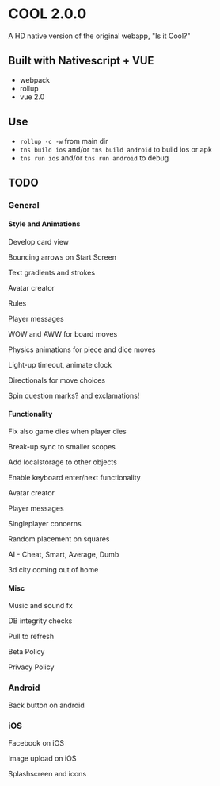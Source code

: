 # COOL 2.0.0

A HD native version of the original webapp, "Is it Cool?"  
## Built with Nativescript + VUE
* webpack
* rollup
* vue 2.0

## Use

* `rollup -c -w` from main dir
* `tns build ios` and/or `tns build android` to build ios or apk
* `tns run ios` and/or `tns run android` to debug  

## TODO

### General

#### Style and Animations

Develop card view

Bouncing arrows on Start Screen

Text gradients and strokes

Avatar creator

Rules

Player messages

WOW and AWW for board moves

Physics animations for piece and dice moves

Light-up timeout, animate clock

Directionals for move choices

Spin question marks? and exclamations!

#### Functionality

Fix also game dies when player dies

Break-up sync to smaller scopes

Add localstorage to other objects

Enable keyboard enter/next functionality

Avatar creator

Player messages

Singleplayer concerns

Random placement on squares

AI - Cheat, Smart, Average, Dumb

3d city coming out of home

#### Misc

Music and sound fx

DB integrity checks

Pull to refresh

Beta Policy

Privacy Policy

### Android

Back button on android

### iOS

Facebook on iOS

Image upload on iOS

Splashscreen and icons
